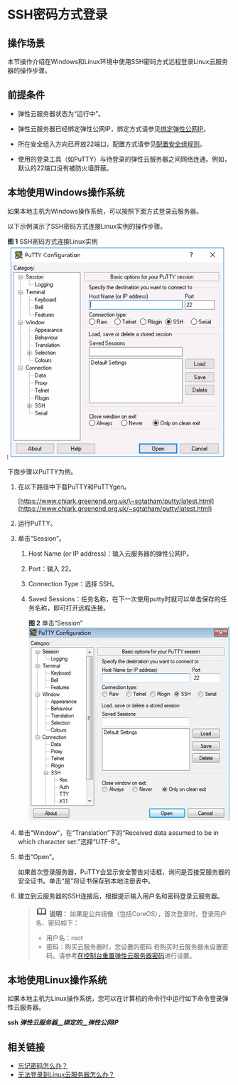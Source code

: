 # SSH密码方式登录<a name="ZH-CN_TOPIC_0017955633"></a>

## 操作场景<a name="section193261132111117"></a>

本节操作介绍在Windows和Linux环境中使用SSH密码方式远程登录Linux云服务器的操作步骤。

## 前提条件<a name="section58260650112020"></a>

-   弹性云服务器状态为“运行中”。
-   弹性云服务器已经绑定弹性公网IP，绑定方式请参见[绑定弹性公网IP](绑定弹性公网IP.md)。

-   所在安全组入方向已开放22端口，配置方式请参见[配置安全组规则](配置安全组规则.md)。
-   使用的登录工具（如PuTTY）与待登录的弹性云服务器之间网络连通。例如，默认的22端口没有被防火墙屏蔽。

## 本地使用Windows操作系统<a name="section62068112020"></a>

如果本地主机为Windows操作系统，可以按照下面方式登录云服务器。

以下示例演示了SSH密码方式连接Linux实例的操作步骤。

**图 1**  SSH密码方式连接Linux实例<a name="fig14463164512595"></a>  
![](figures/SSH密码方式连接Linux实例.gif "SSH密码方式连接Linux实例")

下面步骤以PuTTY为例。

1.  在以下路径中下载PuTTY和PuTTYgen。

    [https://www.chiark.greenend.org.uk/\~sgtatham/putty/latest.html](https://www.chiark.greenend.org.uk/~sgtatham/putty/latest.html)

2.  运行PuTTY。
3.  单击“Session”。
    1.  Host Name \(or IP address\)：输入云服务器的弹性公网IP。
    2.  Port：输入 22。
    3.  Connection Type：选择 SSH。
    4.  Saved Sessions：任务名称，在下一次使用putty时就可以单击保存的任务名称，即可打开远程连接。

        **图 2**  单击“Session”<a name="fig74247114018"></a>  
        ![](figures/单击-Session.png "单击-Session")

4.  单击“Window”，在“Translation”下的“Received data assumed to be in which character set:”选择“UTF-8”。
5.  单击“Open”。

    如果首次登录服务器，PuTTY会显示安全警告对话框，询问是否接受服务器的安全证书。单击“是”将证书保存到本地注册表中。

6.  建立到云服务器的SSH连接后，根据提示输入用户名和密码登录云服务器。

    >![](public_sys-resources/icon-note.gif) **说明：** 
    >如果是公共镜像（包括CoreOS），首次登录时，登录用户名、密码如下：
    >-   用户名：root
    >-   密码：购买云服务器时，您设置的密码
    >    若购买时云服务器未设置密码，请参考[在控制台重置弹性云服务器密码](在控制台重置弹性云服务器密码.md)进行设置。


## 本地使用Linux操作系统<a name="section20811823174313"></a>

如果本地主机为Linux操作系统，您可以在计算机的命令行中运行如下命令登录弹性云服务器。

**ssh** **_弹性云服务器__绑定的__弹性公网IP_**

## 相关链接<a name="section2826432183510"></a>

-   [忘记密码怎么办？](密码使用场景介绍.md)
-   [无法登录到Linux云服务器怎么办？](https://support.huaweicloud.com/ecs_faq/zh-cn_topic_0105127983.html)

